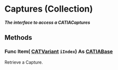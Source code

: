 # Captures (Collection)

**_The interface to access a CATIACaptures_**

## Methods

### Func **Item**( [CATVariant](../System/typedef_CATVariant_20656.md)  `iIndex`) As [CATIABase](../System/interface_AnyObject_17321.md)

Retrieve a Capture.